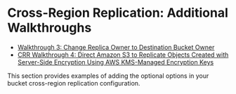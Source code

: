 # Cross\-Region Replication: Additional Walkthroughs<a name="crr-addtional-walkthroughs"></a>


+ [Walkthrough 3: Change Replica Owner to Destination Bucket Owner](crr-walkthrough-3.md)
+ [CRR Walkthrough 4: Direct Amazon S3 to Replicate Objects Created with Server\-Side Encryption Using AWS KMS\-Managed Encryption Keys](crr-walkthrough-4.md)

This section provides examples of adding the optional options in your bucket cross\-region replication configuration\.